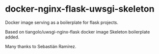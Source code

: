 # docker-nginx-flask-uwsgi-skeleton
Docker image serving as a boilerplate for flask projects.

Based on tiangolo/uwsgi-nginx-flask docker image
Skeleton boilerplate added.

Many thanks to Sebastián Ramírez.
